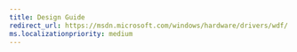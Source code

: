 ```yaml
---
title: Design Guide
redirect_url: https://msdn.microsoft.com/windows/hardware/drivers/wdf/
ms.localizationpriority: medium
---
```

